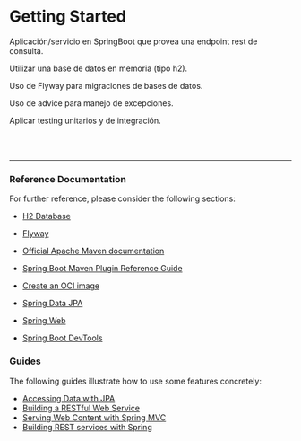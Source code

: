# Getting Started

Aplicación/servicio en SpringBoot que provea una endpoint rest de consulta.

Utilizar una base de datos en memoria (tipo h2).

Uso de Flyway para migraciones de bases de datos.

Uso de advice para manejo de excepciones.

Aplicar testing unitarios y de integración.

<br><br>

---


### Reference Documentation
For further reference, please consider the following sections:

* [H2 Database](https://www.baeldung.com/spring-boot-h2-database)
* [Flyway](https://www.baeldung.com/database-migrations-with-flyway)


* [Official Apache Maven documentation](https://maven.apache.org/guides/index.html)
* [Spring Boot Maven Plugin Reference Guide](https://docs.spring.io/spring-boot/docs/3.1.1/maven-plugin/reference/html/)
* [Create an OCI image](https://docs.spring.io/spring-boot/docs/3.1.1/maven-plugin/reference/html/#build-image)
* [Spring Data JPA](https://docs.spring.io/spring-boot/docs/3.1.1/reference/htmlsingle/#data.sql.jpa-and-spring-data)
* [Spring Web](https://docs.spring.io/spring-boot/docs/3.1.1/reference/htmlsingle/#web)
* [Spring Boot DevTools](https://docs.spring.io/spring-boot/docs/3.1.1/reference/htmlsingle/#using.devtools)

### Guides
The following guides illustrate how to use some features concretely:

* [Accessing Data with JPA](https://spring.io/guides/gs/accessing-data-jpa/)
* [Building a RESTful Web Service](https://spring.io/guides/gs/rest-service/)
* [Serving Web Content with Spring MVC](https://spring.io/guides/gs/serving-web-content/)
* [Building REST services with Spring](https://spring.io/guides/tutorials/rest/)

